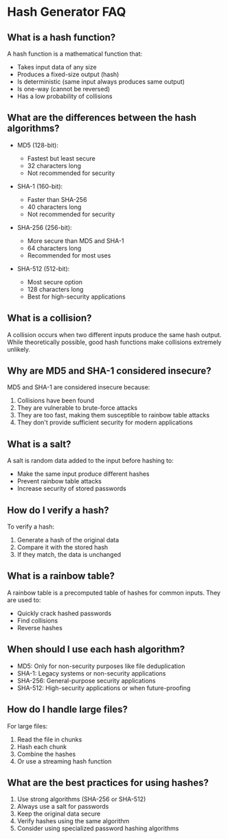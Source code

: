 # Hash Generator FAQ

## What is a hash function?

A hash function is a mathematical function that:
- Takes input data of any size
- Produces a fixed-size output (hash)
- Is deterministic (same input always produces same output)
- Is one-way (cannot be reversed)
- Has a low probability of collisions

## What are the differences between the hash algorithms?

- MD5 (128-bit):
  - Fastest but least secure
  - 32 characters long
  - Not recommended for security

- SHA-1 (160-bit):
  - Faster than SHA-256
  - 40 characters long
  - Not recommended for security

- SHA-256 (256-bit):
  - More secure than MD5 and SHA-1
  - 64 characters long
  - Recommended for most uses

- SHA-512 (512-bit):
  - Most secure option
  - 128 characters long
  - Best for high-security applications

## What is a collision?

A collision occurs when two different inputs produce the same hash output. While theoretically possible, good hash functions make collisions extremely unlikely.

## Why are MD5 and SHA-1 considered insecure?

MD5 and SHA-1 are considered insecure because:
1. Collisions have been found
2. They are vulnerable to brute-force attacks
3. They are too fast, making them susceptible to rainbow table attacks
4. They don't provide sufficient security for modern applications

## What is a salt?

A salt is random data added to the input before hashing to:
- Make the same input produce different hashes
- Prevent rainbow table attacks
- Increase security of stored passwords

## How do I verify a hash?

To verify a hash:
1. Generate a hash of the original data
2. Compare it with the stored hash
3. If they match, the data is unchanged

## What is a rainbow table?

A rainbow table is a precomputed table of hashes for common inputs. They are used to:
- Quickly crack hashed passwords
- Find collisions
- Reverse hashes

## When should I use each hash algorithm?

- MD5: Only for non-security purposes like file deduplication
- SHA-1: Legacy systems or non-security applications
- SHA-256: General-purpose security applications
- SHA-512: High-security applications or when future-proofing

## How do I handle large files?

For large files:
1. Read the file in chunks
2. Hash each chunk
3. Combine the hashes
4. Or use a streaming hash function

## What are the best practices for using hashes?

1. Use strong algorithms (SHA-256 or SHA-512)
2. Always use a salt for passwords
3. Keep the original data secure
4. Verify hashes using the same algorithm
5. Consider using specialized password hashing algorithms 